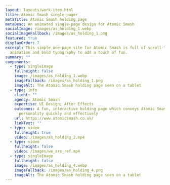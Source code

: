 ```yaml
---
layout: layouts/work-item.html
title: Atomic Smash single-pager
metaTitle: Atomic Smash holding page
metaDesc: An animated single-page design for Atomic Smash
socialImage: /images/as_holding_1.webp
socialImageFallback: /images/as_holding_1.png
featured: true
displayOrder: 7
excerpt: This simple one-page site for Atomic Smash is full of scroll-triggered
  animation and bold typography to add a touch of fun.
summary: ""
components:
  - type: singleImage
    fullheight: false
    image: /images/as_holding_1.webp
    imageFallback: /images/as_holding_1.png
    imageAlt: The Atomic Smash holding page seen on a tablet
  - type: info
    client: ""
    agency: Atomic Smash
    expertise: UI Design; After Effects
    outcomes: A fun, interactive holding page which conveys Atomic Smash's
      personality quickly and effectively
    url: https://www.atomicsmash.co.uk/
    linkText: ""
  - type: video
    fullheight: true
    video: /images/as_holding_2.mp4
  - type: video
    fullheight: false
    video: /images/we_are_ref.mp4
  - type: singleImage
    fullheight: false
    image: /images/as_holding_4.webp
    imageFallback: /images/as_holding_4.png
    imageAlt: The Atomic Smash holding page seen on a tablet
---
```

